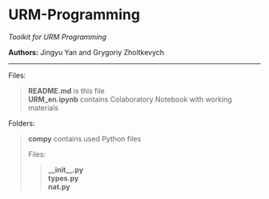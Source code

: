 # URM-Programming

*Toolkit for URM Programming*

**Authors:** Jingyu Yan and Grygoriy Zholtkevych

----

Files:
> **README.md** is this file<br/>
> **URM_en.ipynb** contains Colaboratory Notebook with working materials

Folders:
> **compy** contains used Python files<br/>
>
> Files:
>
>   >**\_\_init\_\_.py**<br/>
>   >**types.py**<br/>
>   >**nat.py**

